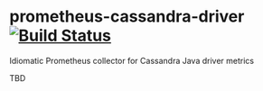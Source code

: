 # prometheus-cassandra-driver [![Build Status](https://travis-ci.org/evolution-gaming/prometheus-cassandra-driver.svg?branch=master)](https://travis-ci.org/evolution-gaming/prometheus-cassandra-driver)
Idiomatic Prometheus collector for Cassandra Java driver metrics

TBD
